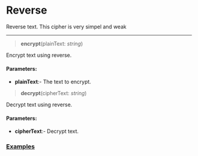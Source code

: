 # Reverse
Reverse text. This cipher is very simpel and weak
***
> __encrypt__(plainText: _string_)

Encrypt text using reverse.
#### Parameters:
 - __plainText__:- The text to encrypt.

> __decrypt__(cipherText: _string_)

Decrypt text using reverse.
#### Parameters:
 - __cipherText__:- Decrypt text.


### [Examples](https://github.com/Badvillain01/Text-Cryptography/blob/master/examples/reverse.js)